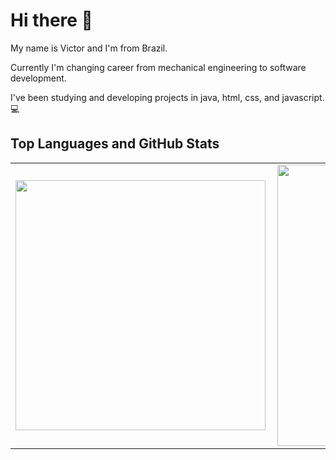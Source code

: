 # Hi there 👋

My name is Victor and I'm from Brazil. 

Currently I'm changing career from mechanical engineering to software development.

I've been studying and developing projects in java, html, css, and javascript. :computer: 

## Top Languages and GitHub Stats

<center>
<table>
    <tr>
        <td><img width="400px" align="left" src="https://github-readme-stats.vercel.app/api/top-langs/?username=victorloboc&hide=html&layout=compact&theme=buefy" /></td>
        <td><img width="450px" align="left" src="https://github-readme-stats.vercel.app/api?username=victorloboc&theme=buefy"/></td>
    </tr>   
</table>
</center>
